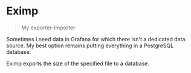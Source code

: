 # Eximp

>My exporter-Importer

Sometimes I need data in Grafana for which there isn't a dedicated data source.
My best option remains putting everything in a PostgreSQL database.

Eximp exports the size of the specified file to a database.
